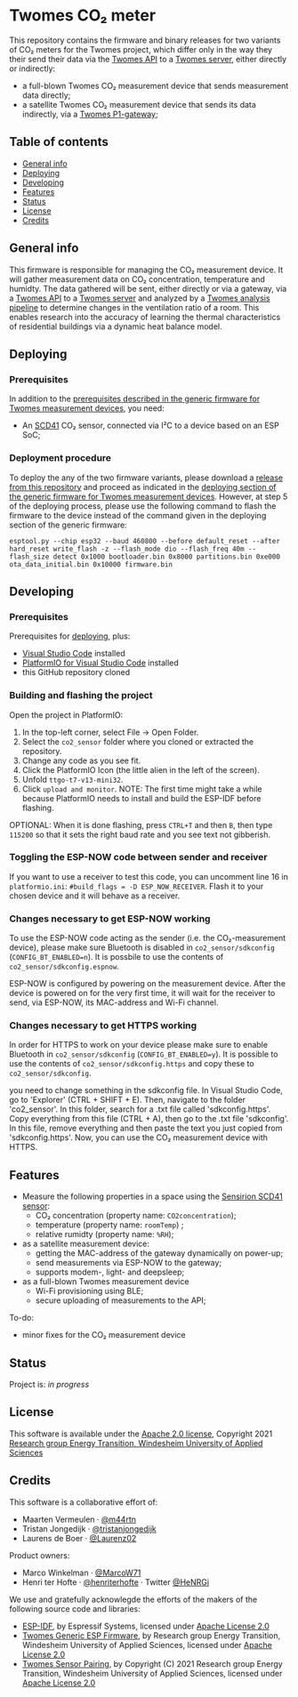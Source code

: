 # Twomes CO₂ meter
This repository contains the firmware and binary releases for two variants of CO₂ meters for the Twomes project, which differ only in the way they their send their data via the [Twomes API](https://github.com/energietransitie/twomes-backoffice-api) to a [Twomes server](https://github.com/energietransitie/twomes-backoffice-server), either directly or indirectly:
* a full-blown Twomes CO₂ measurement device that sends measurement data directly;
* a satellite Twomes CO₂ measurement device that sends its data indirectly, via a [Twomes P1-gateway](https://github.com/energietransitie/twomes-p1-port-logger-gateway);

## Table of contents
* [General info](#general-info)
* [Deploying](#deploying)
* [Developing](#developing) 
* [Features](#features)
* [Status](#status)
* [License](#license)
* [Credits](#credits)

## General info
This firmware is responsible for managing the CO₂ measurement device. It will gather measurement data on CO₂ concentration, temperature and humidty. 
The data gathered will be sent, either directly or via a gateway, via a [Twomes API](https://github.com/energietransitie/twomes-backoffice-api) to a [Twomes server](https://github.com/energietransitie/twomes-backoffice-server) and analyzed by a [Twomes analysis pipeline](https://github.com/energietransitie/twomes-analysis-pipeline) to determine changes in the ventilation ratio of a room. This enables research into the accuracy of learning the thermal characteristics of residential buildings via a dynamic heat balance model.

## Deploying

### Prerequisites
In addition to the [prerequisites described in the generic firmware for Twomes measurement devices](https://github.com/energietransitie/twomes-generic-esp-firmware#prerequisites), you need:
*   An [SCD41](https://www.sensirion.com/en/environmental-sensors/carbon-dioxide-sensors/carbon-dioxide-sensor-scd4x/) CO₂ sensor, connected via I²C to a device based on an ESP SoC;

### Deployment procedure
To deploy the any of the two firmware variants, please download a [release from this repository](https://github.com/energietransitie/twomes-co_2-sensor/releases) and proceed as indicated in the [deploying section of the generic firmware for Twomes measurement devices](https://github.com/energietransitie/twomes-generic-esp-firmware#deploying). However, at step 5 of the deploying process, please use the following command to flash the firmware to the device instead of the command given in the deploying section of the generic firmware:

```shell
esptool.py --chip esp32 --baud 460800 --before default_reset --after hard_reset write_flash -z --flash_mode dio --flash_freq 40m --flash_size detect 0x1000 bootloader.bin 0x8000 partitions.bin 0xe000 ota_data_initial.bin 0x10000 firmware.bin
```

## Developing

### Prerequisites
Prerequisites for [deploying](#deploying), plus:
*	[Visual Studio Code](https://code.visualstudio.com/download) installed
*	[PlatformIO for Visual Studio Code](https://platformio.org/install/ide?install=vscode) installed
*	this GitHub repository cloned

### Building and flashing the project
Open the project in PlatformIO:
  1. In the top-left corner, select File -> Open Folder.
  2. Select the `co2_sensor` folder where you cloned or extracted the repository.
  3. Change any code as you see fit.
  4. Click the PlatformIO Icon (the little alien in the left of the screen).
  5. Unfold `ttgo-t7-v13-mini32`.
  6. Click `upload and monitor`. 
NOTE: The first time might take a while because PlatformIO needs to install and build the ESP-IDF before flashing.

OPTIONAL: When it is done flashing, press `CTRL+T` and then `B`, then type `115200` so that it sets the right baud rate and you see text not gibberish.

### Toggling the ESP-NOW code between sender and receiver
If you want to use a receiver to test this code, you can uncomment line 16 in `platformio.ini`: `#build_flags = -D ESP_NOW_RECEIVER`. Flash it to your chosen device and it will behave as a receiver.

### Changes necessary to get ESP-NOW working
To use the ESP-NOW code acting as the sender (i.e. the CO₂-measurement device), please make sure Bluetooth is disabled in `co2_sensor/sdkconfig` (`CONFIG_BT_ENABLED=n`). It is possbile to use the contents of `co2_sensor/sdkconfig.espnow`. 

ESP-NOW is configured by powering on the measurement device. After the device is powered on for the very first time, it will wait for the receiver to send, via ESP-NOW, its MAC-address and Wi-Fi channel. 

### Changes necessary to get HTTPS working
In order for HTTPS to work on your device please make sure to enable Bluetooth in `co2_sensor/sdkconfig` (`CONFIG_BT_ENABLED=y`). It is possible to use the contents of `co2_sensor/sdkconfig.https` and copy these to `co2_sensor/sdkconfig`.

you need to change something in the sdkconfig file.
In Visual Studio Code, go to 'Explorer' (CTRL + SHIFT + E). Then, navigate to the folder 'co2_sensor'. In this folder, search for a .txt file called 'sdkconfig.https'. Copy everything from this file (CTRL + A), then go to the .txt file 'sdkconfig'. In this file, remove everything and then paste the text you just copied from 'sdkconfig.https'. Now, you can use the CO₂ measurement device with HTTPS.

## Features
* Measure the following properties in a space using the [Sensirion SCD41 sensor](https://www.sensirion.com/en/environmental-sensors/carbon-dioxide-sensors/carbon-dioxide-sensor-scd4x/): 
  * CO₂ concentration (property name: `CO2concentration`);
  * temperature (property name: `roomTemp`) ;
  * relative rumidty (property name: `%RH`);
* as a satellite measurement device:
  * getting the MAC-address of the gateway dynamically on power-up;
  * send measurements via ESP-NOW to the gateway;
  * supports modem-, light- and deepsleep;
* as a full-blown Twomes measurement device 
  * Wi-Fi provisioning using BLE;
  * secure uploading of measurements to the API;

To-do:
* minor fixes for the CO₂ measurement device

## Status
Project is: _in progress_

## License
This software is available under the [Apache 2.0 license](./LICENSE), Copyright 2021 [Research group Energy Transition, Windesheim University of Applied Sciences](https://windesheim.nl/energietransitie) 

## Credits
This software is a collaborative effort of:
* Maarten Vermeulen · [@m44rtn](https://github.com/m44rtn)
* Tristan Jongedijk · [@tristanjongedijk](https://github.com/tristanjongedijk)
* Laurens de Boer · [@Laurenz02](https://github.com/Laurenz02)

Product owners:
* Marco Winkelman · [@MarcoW71](https://github.com/MarcoW71)
* Henri ter Hofte · [@henriterhofte](https://github.com/henriterhofte) · Twitter [@HeNRGi](https://twitter.com/HeNRGi)

We use and gratefully acknowlegde the efforts of the makers of the following source code and libraries:
* [ESP-IDF](https://github.com/espressif/esp-idf), by Espressif Systems, licensed under [Apache License 2.0](https://github.com/espressif/esp-idf/blob/9d34a1cd42f6f63b3c699c3fe8ec7216dd56f36a/LICENSE)
* [Twomes Generic ESP Firmware](https://github.com/energietransitie/twomes-generic-esp-firmware), by Research group Energy Transition, Windesheim University of Applied Sciences, licensed under [Apache License 2.0](https://github.com/energietransitie/twomes-generic-esp-firmware/blob/b17f346d78ac7dde6f2dff6b5e7639e98d55c348/LICENSE.md)
* [Twomes Sensor Pairing](https://github.com/energietransitie/twomes-temp-monitor/blob/97c9b54c33c2031c82f80bd55b47af8e185d1a9a/src/twomes_sensor_pairing.h), by Copyright (C) 2021 Research group Energy Transition, Windesheim University of Applied Sciences, licensed under [Apache License 2.0](https://github.com/energietransitie/twomes-temp-monitor/blob/97c9b54c33c2031c82f80bd55b47af8e185d1a9a/LICENSE)

